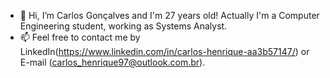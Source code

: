 - 👋 Hi, I’m Carlos Gonçalves and I'm 27 years old! Actually I'm a Computer Engineering student, working as Systems Analyst.
- 📫 Feel free to contact me by LinkedIn(https://www.linkedin.com/in/carlos-henrique-aa3b57147/) or E-mail (carlos_henrique97@outlook.com.br).

<!---
goncalves-c97/goncalves-c97 is a ✨ special ✨ repository because its `README.md` (this file) appears on your GitHub profile.
You can click the Preview link to take a look at your changes.
--->
